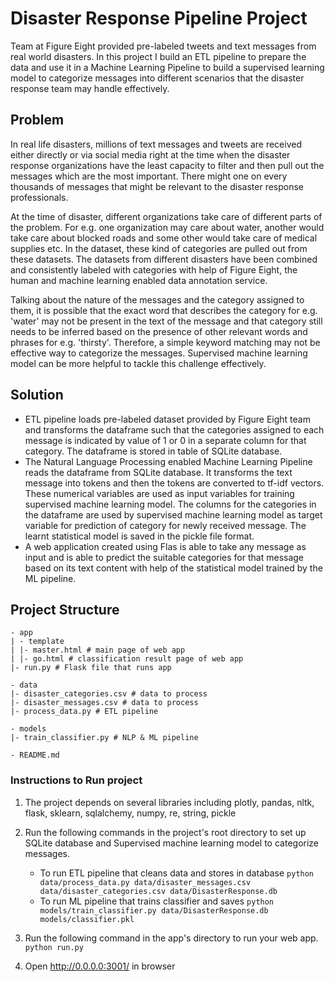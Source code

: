 # Disaster Response Pipeline Project
Team at Figure Eight provided pre-labeled tweets and text messages from real world disasters. In this project I build an ETL pipeline to prepare the data and use it in a Machine Learning Pipeline to build a supervised learning model to categorize messages into different scenarios that the disaster response team may handle effectively.

## Problem
In real life disasters, millions of text messages and tweets are received either directly or via social media right at the time when the disaster response organizations have the least capacity to filter and then pull out the messages which are the most important. There might one on every thousands of messages that might be relevant to the disaster response professionals. 

At the time of disaster, different organizations take care of different parts of the problem. For e.g. one organization may care about water, another would take care about blocked roads and some other would take care of medical supplies etc. In the dataset, these kind of categories are pulled out from these datasets. The datasets from different disasters have been combined and consistently labeled with categories with help of Figure Eight, the human and machine learning enabled data annotation service.

Talking about the nature of the messages and the category assigned to them, it is possible that the exact word that describes the category for e.g. 'water' may not be present in the text of the message and that category still needs to be inferred based on the presence of other relevant words and phrases for e.g. 'thirsty'. Therefore, a simple keyword matching may not be effective way to categorize the messages. Supervised machine learning model can be more helpful to tackle this challenge effectively.

## Solution
- ETL pipeline loads pre-labeled dataset provided by Figure Eight team and transforms the dataframe such that the categories assigned to each message is indicated by value of 1 or 0 in a separate column for that category.  The dataframe is stored in table of SQLite database.
- The Natural Language Processing enabled Machine Learning Pipeline reads the dataframe from SQLite database. It transforms the text message into tokens and then the tokens are converted to tf-idf vectors. These numerical variables are used as input variables for training supervised machine learning model. The columns for the categories in the dataframe are used by supervised machine learning model as target variable for prediction of category for newly received message. The learnt statistical model is saved in the pickle file format.
- A web application created using Flas is able to take any message as input and is able to predict the suitable categories for that message based on its text content with help of the statistical model trained by the ML pipeline.

## Project Structure

    - app    
    | - template    
    | |- master.html # main page of web app    
    | |- go.html # classification result page of web app    
    |- run.py # Flask file that runs app     
    
    - data    
    |- disaster_categories.csv # data to process    
    |- disaster_messages.csv # data to process    
    |- process_data.py # ETL pipeline    
    
    - models    
    |- train_classifier.py # NLP & ML pipeline
    
    - README.md

### Instructions to Run project
1. The project depends on several libraries including plotly, pandas, nltk, flask, sklearn, sqlalchemy, numpy, re, string, pickle
2. Run the following commands in the project's root directory to set up SQLite database and Supervised machine learning model to categorize messages.

    - To run ETL pipeline that cleans data and stores in database
        `python data/process_data.py data/disaster_messages.csv data/disaster_categories.csv data/DisasterResponse.db`
    - To run ML pipeline that trains classifier and saves
        `python models/train_classifier.py data/DisasterResponse.db models/classifier.pkl`

2. Run the following command in the app's directory to run your web app.
    `python run.py`

3. Open http://0.0.0.0:3001/ in browser
